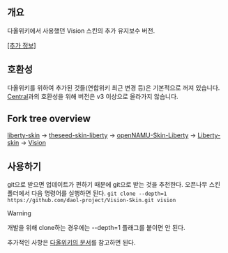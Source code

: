 ## 개요
다올위키에서 사용했던 Vision 스킨의 추가 유지보수 버전.

[[추가 정보]](https://luna.wikive.cc/w/Vision)

## 호환성
다올위키를 위하여 추가된 것들(연합위키 최근 변경 등)은 기본적으로 꺼져 있습니다. [Central](https://wiki.daol.cc/w/%EC%9C%84%ED%82%A4/%EC%8A%A4%ED%82%A8/Central(%EB%8B%A4%EC%98%AC))과의 호환성을 위해 버전은 v3 이상으로 올라가지 않습니다.

## Fork tree overview
[liberty-skin](https://github.com/librewiki/liberty-skin) → [theseed-skin-liberty](https://github.com/namu-theseed/theseed-skin-liberty) → [openNAMU-Skin-Liberty](https://github.com/openNAMU/openNAMU-Skin-Liberty) → [Liberty-skin](https://github.com/daol-project/Liberty-skin) -> [Vision](https://github.com/Wikive/Vision-Skin)

## 사용하기
git으로 받으면 업데이트가 편하기 때문에 git으로 받는 것을 추천한다. 오픈나무 스킨 폴더에서 다음 명령어를 실행하면 된다.
```git clone --depth=1 https://github.com/daol-project/Vision-Skin.git vision```
> [!WARNING]
> 개발을 위해 clone하는 경우에는 --depth=1 플래그를 붙이면 안 된다.

추가적인 사항은 [다올위키의 문서](https://wiki.daol.cc/w/%EC%9C%84%ED%82%A4/%EC%8A%A4%ED%82%A8/Vision(%EB%8B%A4%EC%98%AC))를 참고하면 된다.

